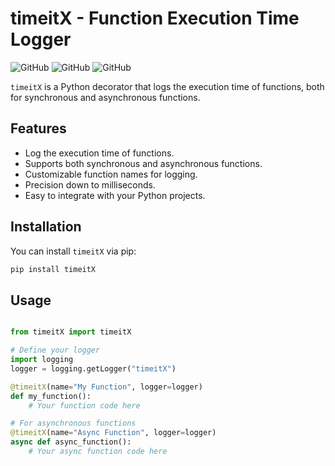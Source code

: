 # timeitX - Function Execution Time Logger

![GitHub](https://img.shields.io/github/license/nitishsaik/timeitX)
![GitHub](https://img.shields.io/github/issues/nitishsaik/timeitX)
![GitHub](https://img.shields.io/github/stars/nitishsaik/timeitX)

`timeitX` is a Python decorator that logs the execution time of functions, both for synchronous and asynchronous functions.

## Features

- Log the execution time of functions.
- Supports both synchronous and asynchronous functions.
- Customizable function names for logging.
- Precision down to milliseconds.
- Easy to integrate with your Python projects.

## Installation

You can install `timeitX` via pip:

```bash
pip install timeitX
```

## Usage

```python

from timeitX import timeitX

# Define your logger
import logging
logger = logging.getLogger("timeitX")

@timeitX(name="My Function", logger=logger)
def my_function():
    # Your function code here

# For asynchronous functions
@timeitX(name="Async Function", logger=logger)
async def async_function():
    # Your async function code here

```
